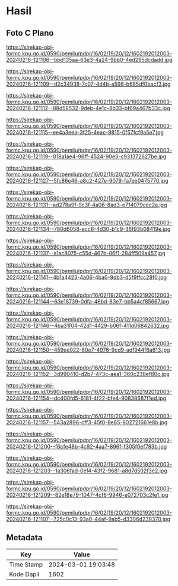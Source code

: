 # Hasil

## Foto C Plano

https://sirekap-obj-formc.kpu.go.id/0590/pemilu/pdpr/16/02/19/20/12/1602192012003-20240216-121106--bbd135aa-63e3-4a24-9bb0-4ed295dcdadd.jpg

https://sirekap-obj-formc.kpu.go.id/0590/pemilu/pdpr/16/02/19/20/12/1602192012003-20240216-121109--d2c34938-7c07-4d4b-a598-b685df0bacf3.jpg

https://sirekap-obj-formc.kpu.go.id/0590/pemilu/pdpr/16/02/19/20/12/1602192012003-20240216-121112--88d58532-9deb-4e1c-8b33-bf69a467b33c.jpg

https://sirekap-obj-formc.kpu.go.id/0590/pemilu/pdpr/16/02/19/20/12/1602192012003-20240216-121115--ee4a3eea-3f25-4eac-9815-0f57fcf9a5e7.jpg

https://sirekap-obj-formc.kpu.go.id/0590/pemilu/pdpr/16/02/19/20/12/1602192012003-20240216-121119--018a1ae4-96ff-4524-90e3-c931372627be.jpg

https://sirekap-obj-formc.kpu.go.id/0590/pemilu/pdpr/16/02/19/20/12/1602192012003-20240216-121127--5fc86e46-a8c2-427e-9079-fa7ee0475770.jpg

https://sirekap-obj-formc.kpu.go.id/0590/pemilu/pdpr/16/02/19/20/12/1602192012003-20240216-121131--ad278a9f-9c3f-4a06-8ad3-e714079cec2a.jpg

https://sirekap-obj-formc.kpu.go.id/0590/pemilu/pdpr/16/02/19/20/12/1602192012003-20240216-121134--780d6058-ecc6-4d30-b1c9-36f93b08419e.jpg

https://sirekap-obj-formc.kpu.go.id/0590/pemilu/pdpr/16/02/19/20/12/1602192012003-20240216-121137--a1ac8075-c55d-467b-86f1-284ff509a457.jpg

https://sirekap-obj-formc.kpu.go.id/0590/pemilu/pdpr/16/02/19/20/12/1602192012003-20240216-121141--4b1a4423-4a06-4ba0-9db3-d5f9ffcc28f0.jpg

https://sirekap-obj-formc.kpu.go.id/0590/pemilu/pdpr/16/02/19/20/12/1602192012003-20240216-121144--63e18739-0dfa-48bd-83e7-bb5a4cf85667.jpg

https://sirekap-obj-formc.kpu.go.id/0590/pemilu/pdpr/16/02/19/20/12/1602192012003-20240216-121146--4ba31f04-42d1-4429-b06f-411d06842632.jpg

https://sirekap-obj-formc.kpu.go.id/0590/pemilu/pdpr/16/02/19/20/12/1602192012003-20240216-121150--459ee022-80e7-4976-9cd9-adf944f6a613.jpg

https://sirekap-obj-formc.kpu.go.id/0590/pemilu/pdpr/16/02/19/20/12/1602192012003-20240216-121152--3d990410-d2b7-473c-aea1-360c238ef80c.jpg

https://sirekap-obj-formc.kpu.go.id/0590/pemilu/pdpr/16/02/19/20/12/1602192012003-20240216-121154--dc400fd5-6181-4f22-bfe4-90838687f1ed.jpg

https://sirekap-obj-formc.kpu.go.id/0590/pemilu/pdpr/16/02/19/20/12/1602192012003-20240216-121157--543a2896-cff3-45f0-8e65-802721661e8b.jpg

https://sirekap-obj-formc.kpu.go.id/0590/pemilu/pdpr/16/02/19/20/12/1602192012003-20240216-121200--f6cfe48b-4c92-4aa7-896f-f305f6ef783b.jpg

https://sirekap-obj-formc.kpu.go.id/0590/pemilu/pdpr/16/02/19/20/12/1602192012003-20240216-121203--1a306fad-0ef4-43f2-9681-a8d7d502f3e2.jpg

https://sirekap-obj-formc.kpu.go.id/0590/pemilu/pdpr/16/02/19/20/12/1602192012003-20240216-121209--82e18e79-1047-4cf6-9946-e072703c2fe1.jpg

https://sirekap-obj-formc.kpu.go.id/0590/pemilu/pdpr/16/02/19/20/12/1602192012003-20240216-121107--725c0c13-93a0-44af-9ab5-d3306d238370.jpg


## Metadata

| Key        | Value               |
| ---------- | ------------------- |
| Time Stamp | 2024-03-01 19:03:48 |
| Kode Dapil | 1602                |



